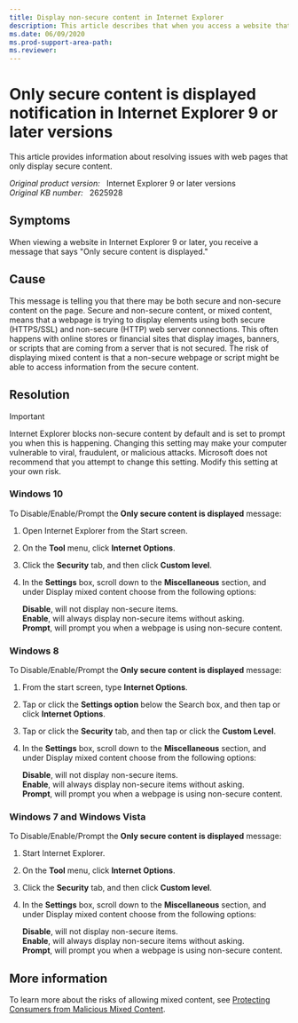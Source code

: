 ```yaml
---
title: Display non-secure content in Internet Explorer
description: This article describes that when you access a website that contains non-secure content or mixed content, you will receive a **only secure content is displayed** notification. 
ms.date: 06/09/2020
ms.prod-support-area-path: 
ms.reviewer: 
---
```

# Only secure content is displayed notification in Internet Explorer 9 or later versions

This article provides information about resolving issues with web pages that only display secure content.

_Original product version:_ &nbsp; Internet Explorer 9 or later versions  
_Original KB number:_ &nbsp; 2625928

## Symptoms

When viewing a website in Internet Explorer 9 or later, you receive a message that says "Only secure content is displayed."

## Cause

This message is telling you that there may be both secure and non-secure content on the page. Secure and non-secure content, or mixed content, means that a webpage is trying to display elements using both secure (HTTPS/SSL) and non-secure (HTTP) web server connections. This often happens with online stores or financial sites that display images, banners, or scripts that are coming from a server that is not secured. The risk of displaying mixed content is that a non-secure webpage or script might be able to access information from the secure content.

## Resolution

> [!IMPORTANT]
> Internet Explorer blocks non-secure content by default and is set to prompt you when this is happening. Changing this setting may make your computer vulnerable to viral, fraudulent, or malicious attacks. Microsoft does not recommend that you attempt to change this setting. Modify this setting at your own risk.

### Windows 10

To Disable/Enable/Prompt the **Only secure content is displayed** message:  

1. Open Internet Explorer from the Start screen.
2. On the **Tool** menu, click **Internet Options**.
3. Click the **Security** tab, and then click **Custom level**.
4. In the **Settings** box, scroll down to the **Miscellaneous** section, and under Display mixed content choose from the following options:

    **Disable**, will not display non-secure items.  
    **Enable**, will always display non-secure items without asking.  
    **Prompt**, will prompt you when a webpage is using non-secure content.

### Windows 8

To Disable/Enable/Prompt the **Only secure content is displayed** message:  

1. From the start screen, type **Internet Options**.
2. Tap or click the **Settings option** below the Search box, and then tap or click **Internet Options**.
3. Tap or click the **Security** tab, and then tap or click the **Custom Level**.
4. In the **Settings** box, scroll down to the **Miscellaneous** section, and under Display mixed content choose from the following options:

    **Disable**, will not display non-secure items.  
    **Enable**, will always display non-secure items without asking.  
    **Prompt**, will prompt you when a webpage is using non-secure content.

### Windows 7 and Windows Vista

To Disable/Enable/Prompt the **Only secure content is displayed** message:

1. Start Internet Explorer.
2. On the **Tool** menu, click **Internet Options**.
3. Click the **Security** tab, and then click **Custom level**.
4. In the **Settings** box, scroll down to the **Miscellaneous** section, and under Display mixed content choose from the following options:

    **Disable**, will not display non-secure items.  
    **Enable**, will always display non-secure items without asking.  
    **Prompt**, will prompt you when a webpage is using non-secure content.  

## More information

To learn more about the risks of allowing mixed content, see [Protecting Consumers from Malicious Mixed Content](/archive/blogs/ie/internet-explorer-9-security-part-4-protecting-consumers-from-malicious-mixed-content).
